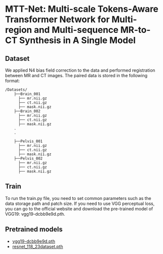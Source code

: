 # MTT-Net: Multi-scale Tokens-Aware Transformer Network for Multi-region and Multi-sequence MR-to-CT Synthesis in A Single Model


## Dataset
We applied N4 bias field correction to the data and performed registration between MR and CT images. The paired data is stored in the following format:
```
/Datasets/
    ├──Brain_001
      ├── mr.nii.gz
      ├── ct.nii.gz
      ├── mask.nii.gz
    ├──Brain_002
      ├── mr.nii.gz
      ├── ct.nii.gz
      ├── mask.nii.gz
    .
    .

    ├──Pelvis_001
      ├── mr.nii.gz
      ├── ct.nii.gz
      ├── mask.nii.gz
    ├──Pelvis_002
      ├── mr.nii.gz
      ├── ct.nii.gz
      ├── mask.nii.gz
```

## Train
To run the train.py file, you need to set common parameters such as the data storage path and patch size. If you need to use VGG perceptual loss, you can go to the official website and download the pre-trained model of VGG19: vgg19-dcbb9e9d.pth.

## Pretrained models
- [vgg19-dcbb9e9d.pth](https://download.pytorch.org/models/vgg19-dcbb9e9d.pth)
- [resnet_118_23dataset.pth](https://huggingface.co/TencentMedicalNet/MedicalNet-Resnet18/resolve/main/resnet_18_23dataset.pth)